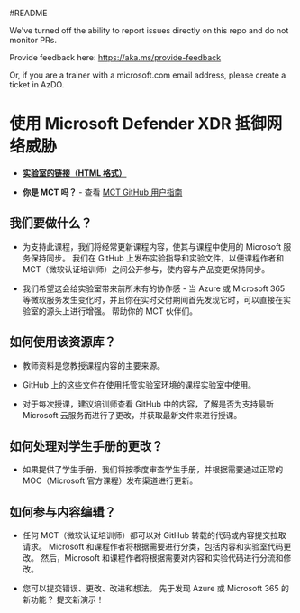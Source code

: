 #README

We've turned off the ability to report issues directly on this repo and do not monitor PRs.

Provide feedback here: https://aka.ms/provide-feedback

Or, if you are a trainer with a microsoft.com email address, please create a ticket in AzDO.

# 使用 Microsoft Defender XDR 抵御网络威胁

- **[实验室的链接（HTML 格式）](https://microsoftlearning.github.io/Defend-against-cyberthreats-Microsoft-Defender-XDR/)**

- **你是 MCT 吗？** - 查看 [MCT GitHub 用户指南](https://microsoftlearning.github.io/MCT-User-Guide/)

## 我们要做什么？

- 为支持此课程，我们将经常更新课程内容，使其与课程中使用的 Microsoft 服务保持同步。 我们在 GitHub 上发布实验指导和实验文件，以便课程作者和 MCT（微软认证培训师）之间公开参与，使内容与产品变更保持同步。

- 我们希望这会给实验室带来前所未有的协作感 - 当 Azure 或 Microsoft 365 等微软服务发生变化时，并且你在实时交付期间首先发现它时，可以直接在实验室的源头上进行增强。 帮助你的 MCT 伙伴们。

## 如何使用该资源库？

- 教师资料是您教授课程内容的主要来源。

- GitHub 上的这些文件在使用托管实验室环境的课程实验室中使用。

- 对于每次授课，建议培训师查看 GitHub 中的内容，了解是否为支持最新 Microsoft 云服务而进行了更改，并获取最新文件来进行授课。

## 如何处理对学生手册的更改？

- 如果提供了学生手册，我们将按季度审查学生手册，并根据需要通过正常的 MOC（Microsoft 官方课程）发布渠道进行更新。

## 如何参与内容编辑？

- 任何 MCT（微软认证培训师）都可以对 GitHub 转载的代码或内容提交拉取请求。 Microsoft 和课程作者将根据需要进行分类，包括内容和实验室代码更改。
然后，Microsoft 和课程作者将根据需要对内容和实验代码进行分流和修改。

- 您可以提交错误、更改、改进和想法。 先于发现 Azure 或 Microsoft 365 的新功能？ 提交新演示！
